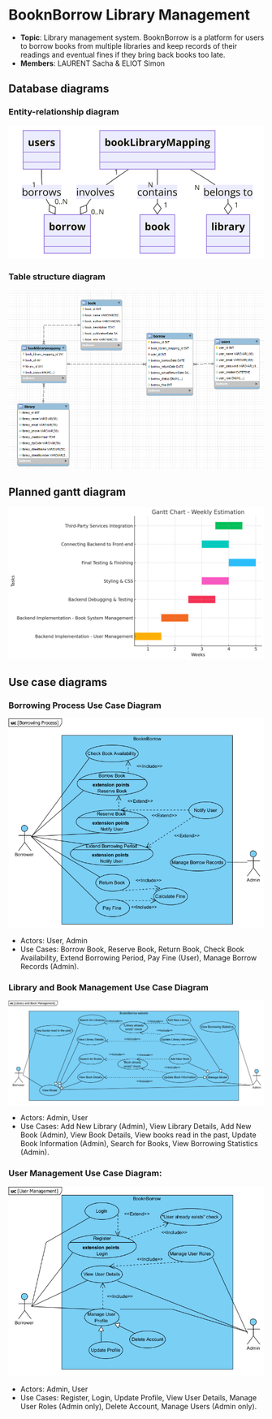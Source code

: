 # BooknBorrow Library Management

- **Topic**: Library management system. BooknBorrow is a platform for users to borrow books from multiple libraries and keep records of their readings and eventual fines if they bring back books too late.
- **Members**: LAURENT Sacha & ELIOT Simon


## Database diagrams
### Entity-relationship diagram
<img src="https://github.com/Hormone4/BooknBorrow-Library-Management/blob/main/diagrams/database/ER-diagram.png" alt=""/>

### Table structure diagram
<img src="https://github.com/Hormone4/BooknBorrow-Library-Management/blob/main/diagrams/database/Table-structure-diagram.png" alt=""/>

## Planned gantt diagram
<img src="https://github.com/Hormone4/BooknBorrow-Library-Management/blob/main/diagrams/gantt/gantt-diagram.png" alt=""/>

## Use case diagrams

### Borrowing Process Use Case Diagram
<img src="https://github.com/Hormone4/BooknBorrow-Library-Management/blob/main/diagrams/use-cases/Borrowing-Process.png" alt=""/>

- Actors: User, Admin
- Use Cases: Borrow Book, Reserve Book, Return Book, Check Book Availability, Extend Borrowing Period, Pay Fine (User), Manage Borrow Records (Admin).

### Library and Book Management Use Case Diagram
<img src="https://github.com/Hormone4/BooknBorrow-Library-Management/blob/main/diagrams/use-cases/Library-and-Book-Management.png" alt=""/>

- Actors: Admin, User
- Use Cases: Add New Library (Admin), View Library Details, Add New Book (Admin), View Book Details, View books read in the past, Update Book Information (Admin), Search for Books, View Borrowing Statistics (Admin).

### User Management Use Case Diagram:
<img src="https://github.com/Hormone4/BooknBorrow-Library-Management/blob/main/diagrams/use-cases/User-Management.png" alt=""/>

- Actors: Admin, User
- Use Cases: Register, Login, Update Profile, View User Details, Manage User Roles (Admin only), Delete Account, Manage Users (Admin only).

